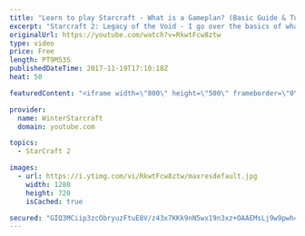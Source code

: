 ```yaml
---
title: "Learn to play Starcraft - What is a Gameplan? (Basic Guide & Tutorial)"
excerpt: "Starcraft 2: Legacy of the Void - I go over the basics of what a gameplan in starcraft 2 is and how to put one together.  Note this is not a guide on WHAT gameplan you should be using as each race!"
originalUrl: https://youtube.com/watch?v=RkwtFcw8ztw
type: video
price: Free
length: PT9M53S
publishedDateTime: 2017-11-19T17:10:18Z
heat: 50

featuredContent: "<iframe width=\"800\" height=\"500\" frameborder=\"0\" src=\"https://www.youtube.com/embed/RkwtFcw8ztw\" allow=\"accelerometer; autoplay; encrypted-media; gyroscope; picture-in-picture\" allowfullscreen></iframe>"

provider:
  name: WinterStarcraft
  domain: youtube.com

topics:
  - StarCraft 2

images:
  - url: https://i.ytimg.com/vi/RkwtFcw8ztw/maxresdefault.jpg
    width: 1280
    height: 720
    isCached: true

secured: "GIQ3MCiip3zcObryuzFtuE8V/z43x7KKk9nN5wx19n3xz+OAAEMsLj9w9pwh48AFCW8dlRYOeAAoQ0tZ6Zita5xLQjkv9AoFlyv1FQkZYlbeTiRdjP8fa8edR2t+4oitv7A7lRkbGjq+3KCEjJlNX96gHWhXHmppLtRV45Z60Lv8gXpL0pddux1TAfBm0Fm9Z5/CK2SKVssi/42wVA5ZKEbgBSF8ZUswgdXOmkGFYgJm8oTpn4yLSQV0u8CF4fCh/ZGPA7WTk69YFu18hxArZNI/i7qtnZLyXb0ZCIoyJ70kfCiqU7B6K1OdnlINctKqVoxJslJOOWJVQD/yw+XgiEP+heTwaeGA413255Z9u4MiayrrANzMYcZ2Mf0dWSd39Ntz+OQ6VIvZ6r0l/t32SZo4x1LCfzvRnWRpajMB6jM=;JuR4nT1tu6bCaap+iwtILg=="
---
```


